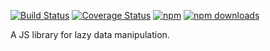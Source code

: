 [![Build Status](https://travis-ci.org/jmcriffey/lax.svg?branch=master)](https://travis-ci.org/jmcriffey/lax)
[![Coverage Status](https://coveralls.io/repos/jmcriffey/lax/badge.svg?branch=master)](https://coveralls.io/r/jmcriffey/lax?branch=master)
[![npm](https://img.shields.io/npm/v/lax.svg)]()
[![npm downloads](https://img.shields.io/npm/dm/lax.svg)]()

A JS library for lazy data manipulation.
